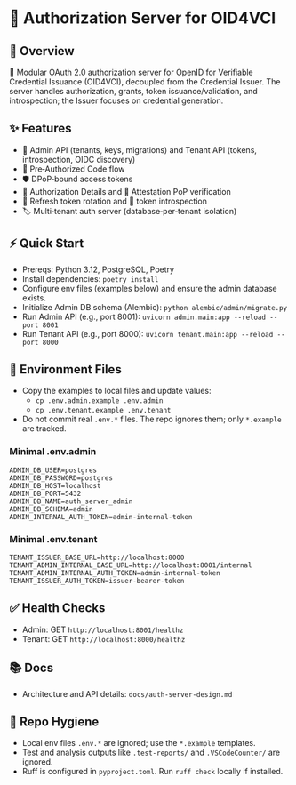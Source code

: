 # 🔐 Authorization Server for OID4VCI
## 📌 Overview
🚀 Modular OAuth 2.0 authorization server for OpenID for Verifiable Credential Issuance (OID4VCI), decoupled from the Credential Issuer. The server handles authorization, grants, token issuance/validation, and introspection; the Issuer focuses on credential generation.

## ✨ Features
- 🧩 Admin API (tenants, keys, migrations) and Tenant API (tokens, introspection, OIDC discovery)
- 🔐 Pre‑Authorized Code flow
- 🛡️ DPoP‑bound access tokens
- 📄 Authorization Details and 🧾 Attestation PoP verification
- 🔁 Refresh token rotation and 🧠 token introspection
- 🏷️ Multi‑tenant auth server (database‑per‑tenant isolation)

## ⚡️ Quick Start
- Prereqs: Python 3.12, PostgreSQL, Poetry
- Install dependencies: `poetry install`
- Configure env files (examples below) and ensure the admin database exists.
- Initialize Admin DB schema (Alembic): `python alembic/admin/migrate.py`
- Run Admin API (e.g., port 8001): `uvicorn admin.main:app --reload --port 8001`
- Run Tenant API (e.g., port 8000): `uvicorn tenant.main:app --reload --port 8000`

## 🔐 Environment Files

- Copy the examples to local files and update values:
  - `cp .env.admin.example .env.admin`
  - `cp .env.tenant.example .env.tenant`
- Do not commit real `.env.*` files. The repo ignores them; only `*.example` are tracked.

### Minimal .env.admin
```
ADMIN_DB_USER=postgres
ADMIN_DB_PASSWORD=postgres
ADMIN_DB_HOST=localhost
ADMIN_DB_PORT=5432
ADMIN_DB_NAME=auth_server_admin
ADMIN_DB_SCHEMA=admin
ADMIN_INTERNAL_AUTH_TOKEN=admin-internal-token
```

### Minimal .env.tenant
```
TENANT_ISSUER_BASE_URL=http://localhost:8000
TENANT_ADMIN_INTERNAL_BASE_URL=http://localhost:8001/internal
TENANT_ADMIN_INTERNAL_AUTH_TOKEN=admin-internal-token
TENANT_ISSUER_AUTH_TOKEN=issuer-bearer-token
```

## ✅ Health Checks
- Admin: GET `http://localhost:8001/healthz`
- Tenant: GET `http://localhost:8000/healthz`

## 📚 Docs
- Architecture and API details: `docs/auth-server-design.md`

## 🧹 Repo Hygiene
- Local env files `.env.*` are ignored; use the `*.example` templates.
- Test and analysis outputs like `.test-reports/` and `.VSCodeCounter/` are ignored.
- Ruff is configured in `pyproject.toml`. Run `ruff check` locally if installed.
